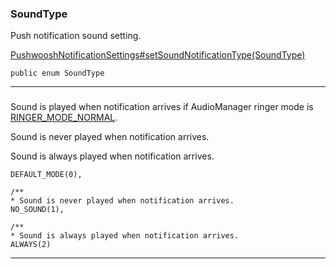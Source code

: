 ### SoundType <a name="SoundType"></a>
 Push notification sound setting.

 [PushwooshNotificationSettings#setSoundNotificationType(SoundType)](PushwooshNotificationSettings.md#setSoundNotificationType(SoundType))
```
public enum SoundType 
```
---
###  <a name=""></a>
 Sound is played when notification arrives if AudioManager ringer mode is [RINGER_MODE_NORMAL](https://developer.android.com/reference/android/media/AudioManager.html#RINGER_MODE_NORMAL).


 Sound is never played when notification arrives.


 Sound is always played when notification arrives.

```
DEFAULT_MODE(0),

/**
* Sound is never played when notification arrives.
NO_SOUND(1),

/**
* Sound is always played when notification arrives.
ALWAYS(2)
```
---
